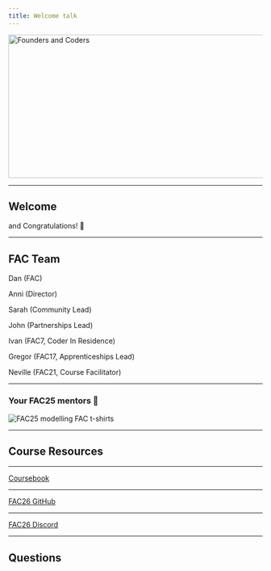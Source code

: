 ```yaml
---
title: Welcome talk
---
```


<img width="651" height="284" src="https://facresources.com/assets/logos/fac_logo.png" alt="Founders and Coders">

---

<!-- {.primary} -->

## Welcome

and Congratulations! 🎉

---

<!-- {.secondary} -->

<!-- ### History of FAC...

---

## 2013

- In January, Self-Organising meetups start in the British Library
- By October, a classroom space is secured at Camden Collective

---

## 2014

- 'Founders and Coders' is coined
- FAC registers as a Community Interest Company

---

## 2015

- FAC moves to Palmers Road in Bethnal Green

---

## 2016

- We begin our partnerships in the Middle East with a first cohort in Nazareth

---

## 2017

- FAC10 starts at the same time as cohorts in Nazareth and Gaza

---

## 2018

- FAC13 moves to Finsbury Park during reading week

---

## 2019

- Gregor completes the course as part of FAC17 🚀

---

## 2020

- Gregor joins the team 🌱
- FAC19 experience two weeks of working in Space4 before FAC goes remote for the remainder of the year
- We publish our new curriculum

---

## 2021

- We register as an apprenticeship training provider
- Neville completes the course as part of FAC21 🚀
- FAC22 complete the first iteration of our Skills Bootcamp

---

## 2022

- Ivan, Sara, John, and Neville join the team 🎉
- FAC26 complete the Skills Bootcamp 🌱

---

## 2023

- FAC26 complete begin the full-time programme! 🚀 -->

## FAC Team

Dan (FAC)

Anni (Director)

Sarah (Community Lead)

John (Partnerships Lead)

Ivan (FAC7, Coder In Residence)

Gregor (FAC17, Apprenticeships Lead)

Neville (FAC21, Course Facilitator)

---

### Your FAC25 mentors 💖

![FAC25 modelling FAC t-shirts](../term-3/welcome-talk/fac25.jpg)

---

<!-- {.primary} -->

## Course Resources

---

[Coursebook](https://learn.foundersandcoders.com)

---

[FAC26 GitHub](https://github.com/fac26)

---

[FAC26 Discord](https://discord.com/channels/781095715681992734/1021770118285500436)

---

<!-- {.primary} -->

## Questions

<!-- ## Pastoral Support

---

- You'll meet with your CF a couple of times to have a 1-1 catch-up
- Raise any questions or concerns you have here
- We're here to support you
- We are not trained in and cannot provide mental health support

--- -->

<!-- {.primary} -->

<!-- ## Safeguarding

---

**Safeguarding** means protecting children, young people and adults at risk from abuse and neglect.

---

**Prevent** is a government policy intended to safeguard people and communities from the threat of terrorism.

---

Safeguarding is about being vigilant.

If you see or hear anything that concerns you while studying here please use our reporting form to tell us about it.

---

Doing so will allow us to build up a case file of reported incidents that will help us be better prepared to identify and respond to potential issues in future.

---

Our safeguarding team is:

- **Designated Safeguarding Officer**: Dan Sofer
- **Deputy Designated Safeguarding Officer**: Gregor Thomson

---

Our reporting form is here:

https://airtable.com/shr3X3AAoT8JJwyb7

You can read more about safeguarding in the Coursebook:

https://learn.foundersandcoders.com/course/handbook/safeguarding/

--- -->

<!-- {.primary} -->
<!--
## Code of Conduct

---

[Code of Conduct](https://www.foundersandcoders.com/code-of-conduct/)

--- -->

<!-- {.primary} -->

<!-- ## Cohort expectations

---

Alongside the official code of conduct, we'd like you to think about what you expect from one another throughout the course. How can you each contribute to a supportive and welcoming learning environment? What do you expect from one another?

--- -->

<!-- {.primary} -->

<!-- ## Break! -->
